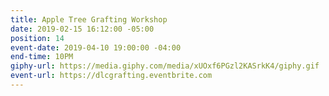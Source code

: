 ```yaml
---
title: Apple Tree Grafting Workshop
date: 2019-02-15 16:12:00 -05:00
position: 14
event-date: 2019-04-10 19:00:00 -04:00
end-time: 10PM
giphy-url: https://media.giphy.com/media/xUOxf6PGzl2KASrkK4/giphy.gif
event-url: https://dlcgrafting.eventbrite.com
---
```


